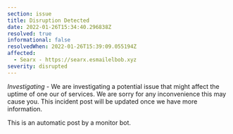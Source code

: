 ```yaml
---
section: issue
title: Disruption Detected
date: 2022-01-26T15:34:40.296838Z
resolved: true
informational: false
resolvedWhen: 2022-01-26T15:39:09.055194Z
affected:
  - Searx - https://searx.esmailelbob.xyz
severity: disrupted
---
```

*Investigating* - We are investigating a potential issue that might affect the uptime of one our of services. We are sorry for any inconvenience this may cause you. This incident post will be updated once we have more information.

This is an automatic post by a monitor bot.
        